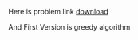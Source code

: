 Here is problem link [download](https://hashcodejudge.withgoogle.com/download/blob/AMIfv97hVyqwr7R9zI6afHZQw2Ep0O8_Y-xH3SFRtKy9Dpppw1XFsyzHHBQepPnJMDISW_PzqJIHl_niS6119fHVnMBl9DxK4seR0SAk0I7FWkxdtiSjLaZ9r6eXBG4TwRQgMsdQfiX7YowNXPqHZgtzSVoajIzJhOXr6hlcjOkPqlhS7SnhyQ5R1AIvf26pjJuvqHdygakCplHAJI3x1y0-M3-ugcv5Gvqm9q14mZPNYqSmMYrNi4ZCJOpZXQkF9Vx4XH2ZGE5cyVc59CB95QxLfgQat8PAemdMGBMDKYz-Q36pul0CD0doOM13zwwfPGEQalZd6aLc)

And First Version is greedy algorithm